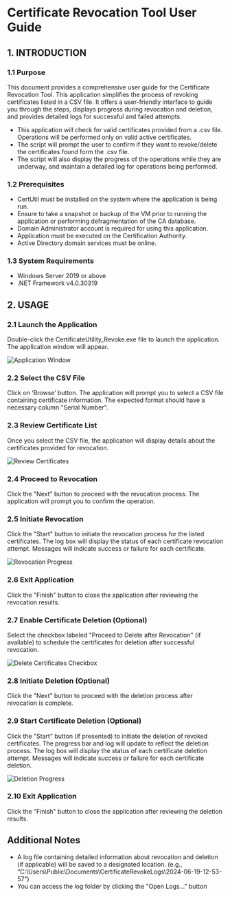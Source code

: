 # Certificate Revocation Tool User Guide

## 1. INTRODUCTION

### 1.1 Purpose

This document provides a comprehensive user guide for the Certificate Revocation Tool. This application simplifies the process of revoking certificates listed in a CSV file. It offers a user-friendly interface to guide you through the steps, displays progress during revocation and deletion, and provides detailed logs for successful and failed attempts.

- This application will check for valid certificates provided from a .csv file. Operations will be performed only on valid active certificates.
- The script will prompt the user to confirm if they want to revoke/delete the certificates found form the .csv file.
- The script will also display the progress of the operations while they are underway, and maintain a detailed log for operations being performed.

### 1.2 Prerequisites

- CertUtil must be installed on the system where the application is being run.
- Ensure to take a snapshot or backup of the VM prior to running the application or performing defragmentation of the CA database.
- Domain Administrator account is required for using this application.
- Application must be executed on the Certification Authority.
- Active Directory domain services must be online.

### 1.3 System Requirements

- Windows Server 2019 or above
- .NET Framework v4.0.30319

## 2. USAGE

### 2.1 Launch the Application

Double-click the CertificateUtility_Revoke.exe file to launch the application. The application window will appear.

![Application Window](https://github.com/Encryption-Consulting-LLC/Certificate-Utility---Revocation-Tool/assets/159181390/693852f9-4e21-4ece-82f5-32544311dda9)

### 2.2 Select the CSV File

Click on ‘Browse’ button. The application will prompt you to select a CSV file containing certificate information. The expected format should have a necessary column "Serial Number".

### 2.3 Review Certificate List

Once you select the CSV file, the application will display details about the certificates provided for revocation.

![Review Certificates](https://github.com/Encryption-Consulting-LLC/Certificate-Utility---Revocation-Tool/assets/159181390/676d1643-4b35-49ec-afba-0bab95ac017d)

### 2.4 Proceed to Revocation

Click the "Next" button to proceed with the revocation process. The application will prompt you to confirm the operation.

### 2.5 Initiate Revocation

Click the "Start" button to initiate the revocation process for the listed certificates. The log box will display the status of each certificate revocation attempt. Messages will indicate success or failure for each certificate.

![Revocation Progress](https://github.com/Encryption-Consulting-LLC/Certificate-Utility---Revocation-Tool/assets/159181390/1aad193c-d6c0-4995-b167-8a41ca4b3910)


### 2.6 Exit Application

Click the "Finish" button to close the application after reviewing the revocation results.

### 2.7 Enable Certificate Deletion (Optional)

Select the checkbox labeled "Proceed to Delete after Revocation" (if available) to schedule the certificates for deletion after successful revocation.

![Delete Certificates Checkbox](https://github.com/Encryption-Consulting-LLC/Certificate-Utility---Revocation-Tool/assets/159181390/23c5e6ec-917f-4674-a73c-203fdcf83006)


### 2.8 Initiate Deletion (Optional)

Click the "Next" button to proceed with the deletion process after revocation is complete.

### 2.9 Start Certificate Deletion (Optional)

Click the "Start" button (if presented) to initiate the deletion of revoked certificates. The progress bar and log will update to reflect the deletion process. The log box will display the status of each certificate deletion attempt. Messages will indicate success or failure for each certificate deletion.

![Deletion Progress](https://github.com/Encryption-Consulting-LLC/Certificate-Utility---Revocation-Tool/assets/159181390/e4616e40-fa23-4238-970c-3b6a9e6061ff)


### 2.10 Exit Application

Click the "Finish" button to close the application after reviewing the deletion results.

## Additional Notes

- A log file containing detailed information about revocation and deletion (if applicable) will be saved to a designated location. (e.g., “C:\Users\Public\Documents\CertificateRevokeLogs\2024-06-19-12-53-57”)
- You can access the log folder by clicking the "Open Logs..." button
